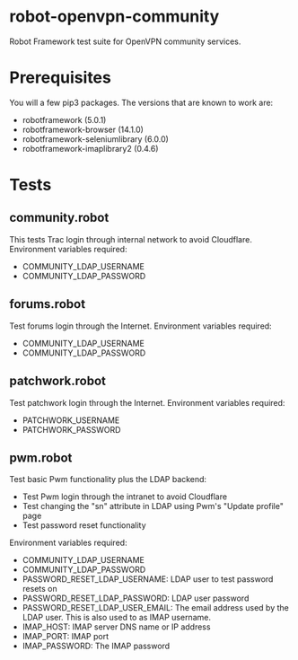 # robot-openvpn-community

Robot Framework test suite for OpenVPN community services.

# Prerequisites

You will a few pip3 packages. The versions that are known to work are:

* robotframework (5.0.1)
* robotframework-browser (14.1.0)
* robotframework-seleniumlibrary (6.0.0)
* robotframework-imaplibrary2 (0.4.6)

# Tests

## community.robot

This tests Trac login through internal network to avoid Cloudflare.
Environment variables required:

* COMMUNITY_LDAP_USERNAME
* COMMUNITY_LDAP_PASSWORD

## forums.robot

Test forums login through the Internet. Environment variables required:

* COMMUNITY_LDAP_USERNAME
* COMMUNITY_LDAP_PASSWORD

## patchwork.robot

Test patchwork login through the Internet. Environment variables required:

* PATCHWORK_USERNAME
* PATCHWORK_PASSWORD

## pwm.robot

Test basic Pwm functionality plus the LDAP backend:

* Test Pwm login through the intranet to avoid Cloudflare
* Test changing the "sn" attribute in LDAP using Pwm's "Update profile" page
* Test password reset functionality

Environment variables required:

* COMMUNITY_LDAP_USERNAME
* COMMUNITY_LDAP_PASSWORD
* PASSWORD_RESET_LDAP_USERNAME: LDAP user to test password resets on
* PASSWORD_RESET_LDAP_PASSWORD: LDAP user password
* PASSWORD_RESET_LDAP_USER_EMAIL: The email address used by the LDAP user. This is also used to as IMAP username.
* IMAP_HOST: IMAP server DNS name or IP address
* IMAP_PORT: IMAP port
* IMAP_PASSWORD: The IMAP password

